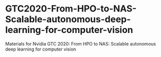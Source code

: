 # GTC2020-From-HPO-to-NAS-Scalable-autonomous-deep-learning-for-computer-vision
Materials for Nvidia GTC 2020: From HPO to NAS: Scalable autonomous deep learning for computer vision
